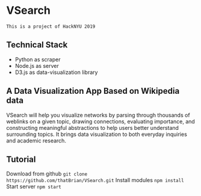 # VSearch

`This is a project of HackNYU 2019`

## Technical Stack

- Python as scraper
- Node.js as server
- D3.js as data-visualization library

## A Data Visualization App Based on Wikipedia data

VSearch will help you visualize networks by parsing through thousands of weblinks on a given topic, drawing connections, evaluating importance, and constructing meaningful abstractions to help users better understand surrounding topics. It brings data visualization to both everyday inquiries and academic research.

## Tutorial
Download from github
 `
 git clone https://github.com/thatBrian/VSearch.git
 `
Install modules
`
npm install
`
Start server
`
npm start
`
